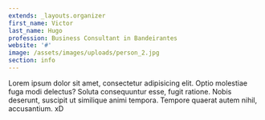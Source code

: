 ```yaml
---
extends: _layouts.organizer
first_name: Victor
last_name: Hugo
profession: Business Consultant in Bandeirantes
website: '#'
image: /assets/images/uploads/person_2.jpg
section: info
---
```

Lorem ipsum dolor sit amet, consectetur adipisicing elit. Optio molestiae fuga modi delectus? Soluta consequuntur esse, fugit ratione. Nobis deserunt, suscipit ut similique animi tempora. Tempore quaerat autem nihil, accusantium. xD
